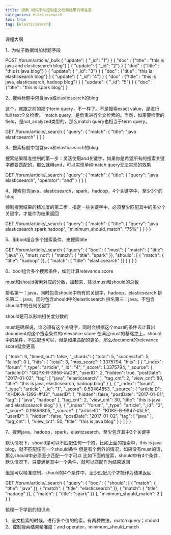 ```yaml
---
title: 搜索_如何手动控制全文检索结果的精准度
categories: elasticsearch   
toc: true  
tag: [elasticsearch]
---
```




课程大纲

1、为帖子数据增加标题字段

POST /forum/article/_bulk
{ "update": { "_id": "1"} }
{ "doc" : {"title" : "this is java and elasticsearch blog"} }
{ "update": { "_id": "2"} }
{ "doc" : {"title" : "this is java blog"} }
{ "update": { "_id": "3"} }
{ "doc" : {"title" : "this is elasticsearch blog"} }
{ "update": { "_id": "4"} }
{ "doc" : {"title" : "this is java, elasticsearch, hadoop blog"} }
{ "update": { "_id": "5"} }
{ "doc" : {"title" : "this is spark blog"} }

2、搜索标题中包含java或elasticsearch的blog

这个，就跟之前的那个term query，不一样了。不是搜索exact value，是进行full text全文检索。
match query，是负责进行全文检索的。当然，如果要检索的field，是not_analyzed类型的，那么match query也相当于term query。

GET /forum/article/_search
{
    "query": {
        "match": {
            "title": "java elasticsearch"
        }
    }
}

3、搜索标题中包含java和elasticsearch的blog

搜索结果精准控制的第一步：灵活使用and关键字，如果你是希望所有的搜索关键字都要匹配的，那么就用and，可以实现单纯match query无法实现的效果

GET /forum/article/_search
{
    "query": {
        "match": {
            "title": {
		"query": "java elasticsearch",
		"operator": "and"
   	    }
        }
    }
}

4、搜索包含java，elasticsearch，spark，hadoop，4个关键字中，至少3个的blog

控制搜索结果的精准度的第二步：指定一些关键字中，必须至少匹配其中的多少个关键字，才能作为结果返回

GET /forum/article/_search
{
  "query": {
    "match": {
      "title": {
        "query": "java elasticsearch spark hadoop",
        "minimum_should_match": "75%"
      }
    }
  }
}

5、用bool组合多个搜索条件，来搜索title

GET /forum/article/_search
{
  "query": {
    "bool": {
      "must":     { "match": { "title": "java" }},
      "must_not": { "match": { "title": "spark"  }},
      "should": [
                  { "match": { "title": "hadoop" }},
                  { "match": { "title": "elasticsearch"   }}
      ]
    }
  }
}

6、bool组合多个搜索条件，如何计算relevance score

must和should搜索对应的分数，加起来，除以must和should的总数

排名第一：java，同时包含should中所有的关键字，hadoop，elasticsearch
排名第二：java，同时包含should中的elasticsearch
排名第三：java，不包含should中的任何关键字

should是可以影响相关度分数的

must是确保说，谁必须有这个关键字，同时会根据这个must的条件去计算出document对这个搜索条件的relevance score
在满足must的基础之上，should中的条件，不匹配也可以，但是如果匹配的更多，那么document的relevance score就会更高

{
  "took": 6,
  "timed_out": false,
  "_shards": {
    "total": 5,
    "successful": 5,
    "failed": 0
  },
  "hits": {
    "total": 3,
    "max_score": 1.3375794,
    "hits": [
      {
        "_index": "forum",
        "_type": "article",
        "_id": "4",
        "_score": 1.3375794,
        "_source": {
          "articleID": "QQPX-R-3956-#aD8",
          "userID": 2,
          "hidden": true,
          "postDate": "2017-01-02",
          "tag": [
            "java",
            "elasticsearch"
          ],
          "tag_cnt": 2,
          "view_cnt": 80,
          "title": "this is java, elasticsearch, hadoop blog"
        }
      },
      {
        "_index": "forum",
        "_type": "article",
        "_id": "1",
        "_score": 0.53484553,
        "_source": {
          "articleID": "XHDK-A-1293-#fJ3",
          "userID": 1,
          "hidden": false,
          "postDate": "2017-01-01",
          "tag": [
            "java",
            "hadoop"
          ],
          "tag_cnt": 2,
          "view_cnt": 30,
          "title": "this is java and elasticsearch blog"
        }
      },
      {
        "_index": "forum",
        "_type": "article",
        "_id": "2",
        "_score": 0.19856805,
        "_source": {
          "articleID": "KDKE-B-9947-#kL5",
          "userID": 1,
          "hidden": false,
          "postDate": "2017-01-02",
          "tag": [
            "java"
          ],
          "tag_cnt": 1,
          "view_cnt": 50,
          "title": "this is java blog"
        }
      }
    ]
  }
}

7、搜索java，hadoop，spark，elasticsearch，至少包含其中3个关键字

默认情况下，should是可以不匹配任何一个的，比如上面的搜索中，this is java blog，就不匹配任何一个should条件
但是有个例外的情况，如果没有must的话，那么should中必须至少匹配一个才可以
比如下面的搜索，should中有4个条件，默认情况下，只要满足其中一个条件，就可以匹配作为结果返回

但是可以精准控制，should的4个条件中，至少匹配几个才能作为结果返回

GET /forum/article/_search
{
  "query": {
    "bool": {
      "should": [
        { "match": { "title": "java" }},
        { "match": { "title": "elasticsearch"   }},
        { "match": { "title": "hadoop"   }},
	{ "match": { "title": "spark"   }}
      ],
      "minimum_should_match": 3 
    }
  }
}

梳理一下学到的知识点

1、全文检索的时候，进行多个值的检索，有两种做法，match query；should
2、控制搜索结果精准度：and operator，minimum_should_match

